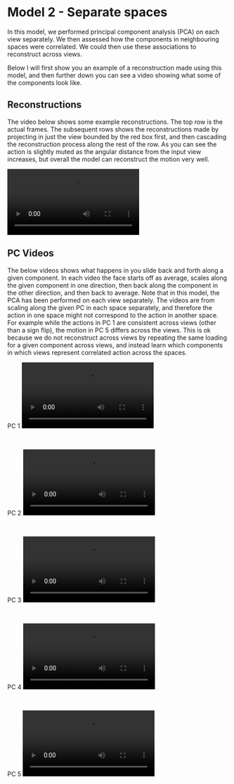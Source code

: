 # Model 2 - Separate spaces

In this model, we performed principal component analysis (PCA) on each view separately. We then assessed how the components in neighbouring spaces were correlated. We could then use these associations to reconstruct across views.

Below I will first show you an example of a reconstruction made using this model, and then further down you can see a video showing what some of the components look like.

## Reconstructions

The video below shows some example reconstructions.
The top row is the actual frames. 
The subsequent rows shows the reconstructions made by projecting in just the view bounded by the red box first, and then cascading the reconstruction process along the rest of the row. As you can see the action is slightly muted as the angular distance from the input view increases, but overall the model can reconstruct the motion very well. 

<video src="https://user-images.githubusercontent.com/58479570/234016428-d1be7ed6-f8db-4fb6-852a-2c21629ff72a.mp4" controls="controls" style="max-width: 730px;">
</video>
<br>

## PC Videos
The below videos shows what happens in you slide back and forth along a given component. In each video the face starts off as average, scales along the given component in one direction, then back along the component in the other direction, and then back to average. Note that in this model, the PCA has been performed on each view separately. The videos are from scaling along the given PC in each space separately, and therefore the action in one space might not correspond to the action in another space. For example while the actions in PC 1 are consistent across views (other than a sign flip), the motion in PC 5 differs across the views. This is ok because we do not reconstruct across views by repeating the same loading for a given component across views, and instead learn which components in which views represent correlated action across the spaces.

PC 1
<video src="https://user-images.githubusercontent.com/58479570/235630510-8da48e7a-d4a4-4680-a1cd-2ad9706cdc5d.mp4" controls="controls" style="max-width: 730px;">
</video>

<br>

PC 2
<video src="https://user-images.githubusercontent.com/58479570/235630601-1bfbdb0e-a996-4136-aa61-1b516119cbb6.mp4" controls="controls" style="max-width: 730px;">
</video>

<br>

PC 3
<video src="https://user-images.githubusercontent.com/58479570/235630638-8a306778-6e14-41c6-83c4-1ef3265f2e13.mp4" controls="controls" style="max-width: 730px;">
</video>

<br>

PC 4
<video src="https://user-images.githubusercontent.com/58479570/235630707-d8fcc19b-3da9-4fda-83da-38530ac5fdab.mp4" controls="controls" style="max-width: 730px;">
</video>

<br>

PC 5
<video src="https://user-images.githubusercontent.com/58479570/235630736-9d984788-b9c3-48ca-971d-c69e253de06c.mp4" controls="controls" style="max-width: 730px;">
</video>

<br>
